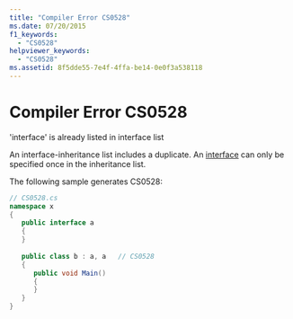 ```yaml
---
title: "Compiler Error CS0528"
ms.date: 07/20/2015
f1_keywords: 
  - "CS0528"
helpviewer_keywords: 
  - "CS0528"
ms.assetid: 8f5dde55-7e4f-4ffa-be14-0e0f3a538118
---
```

# Compiler Error CS0528
'interface' is already listed in interface list  
  
 An interface-inheritance list includes a duplicate. An [interface](../language-reference/keywords/interface.md) can only be specified once in the inheritance list.  
  
 The following sample generates CS0528:  
  
```csharp  
// CS0528.cs  
namespace x  
{  
   public interface a  
   {  
   }  
  
   public class b : a, a   // CS0528  
   {  
      public void Main()  
      {  
      }  
   }  
}  
```
